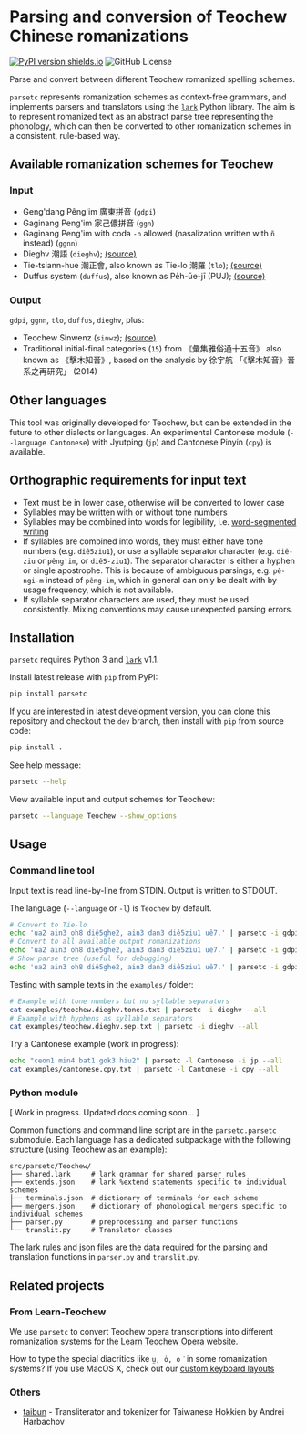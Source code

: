 Parsing and conversion of Teochew Chinese romanizations
=======================================================

[![PyPI version shields.io](https://img.shields.io/pypi/v/parsetc.svg)](https://pypi.python.org/pypi/parsetc/)
![GitHub License](https://img.shields.io/github/license/learn-teochew/parsetc)

Parse and convert between different Teochew romanized spelling schemes.

`parsetc` represents romanization schemes as context-free grammars, and
implements parsers and translators using the
[`lark`](https://lark-parser.readthedocs.io/en/stable/index.html) Python
library. The aim is to represent romanized text as an abstract parse tree
representing the phonology, which can then be converted to other romanization
schemes in a consistent, rule-based way.


Available romanization schemes for Teochew
------------------------------------------

### Input

 * Geng'dang Pêng'im 廣東拼音 (`gdpi`)
 * Gaginang Peng'im 家己儂拼音 (`ggn`)
 * Gaginang Peng'im with coda `-n` allowed (nasalization written with `ñ`
   instead) (`ggnn`)
 * Dieghv 潮語 (`dieghv`);
   [(source)](https://kahaani.github.io/gatian/appendix1/index.html)
 * Tie-tsiann-hue 潮正會, also known as Tie-lo 潮羅 (`tlo`);
   [(source)](http://library.hiteo.pw/book/wagpzbkv.html)
 * Duffus system (`duffus`), also known as Pe̍h-ūe-jī (PUJ);
   [(source)](https://archive.org/details/englishchinesev00duffgoog)


### Output

`gdpi`, `ggnn`, `tlo`, `duffus`, `dieghv`, plus:

 * Teochew Sinwenz (`sinwz`);
   [(source)](http://eresources.nlb.gov.sg/newspapers/Digitised/Page/nysp19391115-1.1.22)
 * Traditional initial-final categories (`15`) from 《彙集雅俗通十五音》 also
   known as 《擊木知音》, based on the analysis by 徐宇航
   「《擊木知音》音系之再研究」 (2014)


Other languages
---------------

This tool was originally developed for Teochew, but can be extended in the
future to other dialects or languages. An experimental Cantonese module
(`--language Cantonese`) with Jyutping (`jp`) and Cantonese Pinyin (`cpy`) is
available.


Orthographic requirements for input text
----------------------------------------

 * Text must be in lower case, otherwise will be converted to lower case
 * Syllables may be written with or without tone numbers
 * Syllables may be combined into words for legibility, i.e. [word-segmented
   writing](https://en.wikipedia.org/wiki/Chinese_word-segmented_writing)
 * If syllables are combined into words, they must either have tone numbers
   (e.g. `diê5ziu1`), or use a syllable separator character (e.g. `diê-ziu` or
   `pêng'im`, or `diê5-ziu1`). The separator character is either a hyphen or
   single apostrophe. This is because of ambiguous parsings, e.g. `pê-ngi-m`
   instead of `pêng-im`, which in general can only be dealt with by usage
   frequency, which is not available.
 * If syllable separator characters are used, they must be used consistently.
   Mixing conventions may cause unexpected parsing errors.


Installation
------------

`parsetc` requires Python 3 and [`lark`](https://lark-parser.readthedocs.io/en/latest/) v1.1.

Install latest release with `pip` from PyPI:

```bash
pip install parsetc
```

If you are interested in latest development version, you can clone this
repository and checkout the `dev` branch, then install with `pip` from source
code:

```bash
pip install .
```

See help message:

```bash
parsetc --help
```

View available input and output schemes for Teochew:

```bash
parsetc --language Teochew --show_options
```


Usage
-----

### Command line tool

Input text is read line-by-line from STDIN. Output is written to STDOUT.

The language (`--language` or `-l`) is `Teochew` by default.

```bash
# Convert to Tie-lo
echo 'ua2 ain3 oh8 diê5ghe2, ain3 dan3 diê5ziu1 uê7.' | parsetc -i gdpi -o tlo
# Convert to all available output romanizations
echo 'ua2 ain3 oh8 diê5ghe2, ain3 dan3 diê5ziu1 uê7.' | parsetc -i gdpi --all
# Show parse tree (useful for debugging)
echo 'ua2 ain3 oh8 diê5ghe2, ain3 dan3 diê5ziu1 uê7.' | parsetc -i gdpi -p
```

Testing with sample texts in the `examples/` folder:

```bash
# Example with tone numbers but no syllable separators
cat examples/teochew.dieghv.tones.txt | parsetc -i dieghv --all
# Example with hyphens as syllable separators
cat examples/teochew.dieghv.sep.txt | parsetc -i dieghv --all
```

Try a Cantonese example (work in progress):

```bash
echo "ceon1 min4 bat1 gok3 hiu2" | parsetc -l Cantonese -i jp --all
cat examples/cantonese.cpy.txt | parsetc -l Cantonese -i cpy --all
```


### Python module

[ Work in progress. Updated docs coming soon... ]

Common functions and command line script are in the `parsetc.parsetc`
submodule. Each language has a dedicated subpackage with the following
structure (using Teochew as an example):

```
src/parsetc/Teochew/
├── shared.lark     # lark grammar for shared parser rules
├── extends.json    # lark %extend statements specific to individual schemes
├── terminals.json  # dictionary of terminals for each scheme
├── mergers.json    # dictionary of phonological mergers specific to individual schemes
├── parser.py       # preprocessing and parser functions
└── translit.py     # Translator classes
```

The lark rules and json files are the data required for the parsing and
translation functions in `parser.py` and `translit.py`.


Related projects
----------------

### From Learn-Teochew

We use `parsetc` to convert Teochew opera transcriptions into different
romanization systems for the [Learn Teochew
Opera](https://learn-teochew.github.io/tc-opera/transcriptions) website.

How to type the special diacritics like `ṳ, o̍, o͘` in some romanization systems?
If you use MacOS X, check out our [custom keyboard
layouts](https://github.com/learn-teochew/POJ-variants-keyboard)


### Others

* [taibun](https://github.com/andreihar/taibun) - Transliterator and tokenizer
  for Taiwanese Hokkien by Andrei Harbachov
